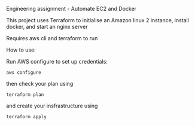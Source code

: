 Engineering assignment - Automate EC2 and Docker

This project uses Terraform to initialise an Amazon linux 2 instance, install docker, and start an nginx server

Requires aws cli and terraform to run

How to use: 

Run AWS configure to set up credentials:

```
aws configure
```

then check your plan using 

```
terraform plan
```

and create your insfrastructure using

```
terraform apply
```

